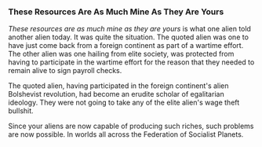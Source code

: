 ### These Resources Are As Much Mine As They Are Yours

_These resources are as much mine as they are yours_ is what one alien told another alien today. It was quite the situation. The quoted alien was one to have just come back from a foreign continent as part of a wartime effort. The other alien was one hailing from elite society, was protected from having to participate in the wartime effort for the reason that they needed to remain alive to sign payroll checks.

The quoted alien, having participated in the foreign continent's alien Bolshevist revolution, had become an erudite scholar of egalitarian ideology. They were not going to take any of the elite alien's wage theft bullshit.

Since your aliens are now capable of producing such riches, such problems are now possible. In worlds all across the Federation of Socialist Planets.
